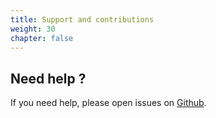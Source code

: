 ```yaml
---
title: Support and contributions
weight: 30
chapter: false
---
```



## Need help ?

If you need help, please open issues on [Github](https://github.com/mcorbin/commentator).
